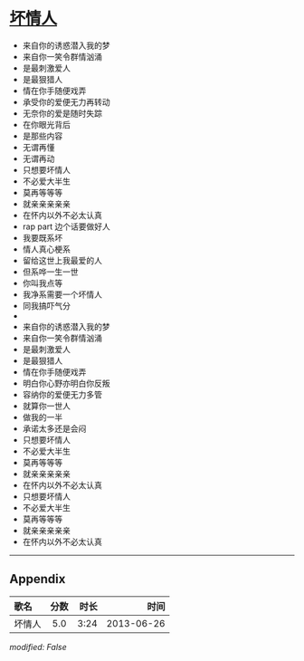 # [坏情人](https://music.163.com/song?id=26608819)

* 来自你的诱惑潜入我的梦
* 来自你一笑令群情汹涌
* 是最刺激爱人
* 是最狠猎人
* 情在你手随便戏弄
* 承受你的爱便无力再转动
* 无奈你的爱是随时失踪
* 在你眼光背后
* 是那些内容
* 无谓再懂
* 无谓再动
* 只想要坏情人
* 不必爱大半生
* 莫再等等等
* 就亲亲亲亲亲
* 在怀内以外不必太认真
* rap part 边个话要做好人
* 我要既系坏
* 情人真心梗系
* 留给这世上我最爱的人
* 但系哗一生一世
* 你叫我点等
* 我净系需要一个坏情人
* 同我搞吓气分
* 
* 来自你的诱惑潜入我的梦
* 来自你一笑令群情汹涌
* 是最刺激爱人
* 是最狠猎人
* 情在你手随便戏弄
* 明白你心野亦明白你反叛
* 容纳你的爱便无力多管
* 就算你一世人
* 做我的一半
* 承诺太多还是会闷
* 只想要坏情人
* 不必爱大半生
* 莫再等等等
* 就亲亲亲亲亲
* 在怀内以外不必太认真
* 只想要坏情人
* 不必爱大半生
* 莫再等等等
* 就亲亲亲亲亲
* 在怀内以外不必太认真


---

## Appendix

|歌名|分数|时长|时间|
|:---|:---:|---:|---:|
|坏情人|5.0|3:24|2013-06-26

*modified: False*